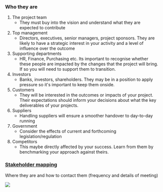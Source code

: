   
### Who they are   
  
1. The project team   
	- They must buy into the vision and understand what they are expected to contribute  
2. Top management  
	- Directors, executives, senior managers, project sponsors. They are likely to have a strategic interest in your activity and a level of influence over the outcome  
3. Supporting departments   
	- HR, Finance, Purchasing etc. Its important to recognise whether these people are impacted by the changes that the project will bring. If so you will need to support them to transition.  
4. Investors   
	- Banks, investors, shareholders. They may be in a position to apply pressure so it's important to keep them onside.   
5. Customers   
	- They will be interested in the outcomes or impacts of your project. Their expectations should inform your decisions about what the key deliverables of your projects.   
6. Suppliers   
	- Handling suppliers will ensure a smoother handover to day-to-day running  
7. Government  
	- Consider the effects of current and forthcoming legislation/regulation  
8. Competitors  
	- This maybe directly affected by your success. Learn from them by benchmarking your approach against theirs.  
  
### [Stakeholder mapping](obsidian://open?vault=Personal_Note_Library&file=Management%2Fform%2FStake%20holder%20mapping%20tool.xlsx)  
Where they are and how to contact them (frequency and details of meeting)  
  
![](Aspose.Words.5364a901-92ab-4f1a-a312-4393b804b23f.001.png)  
